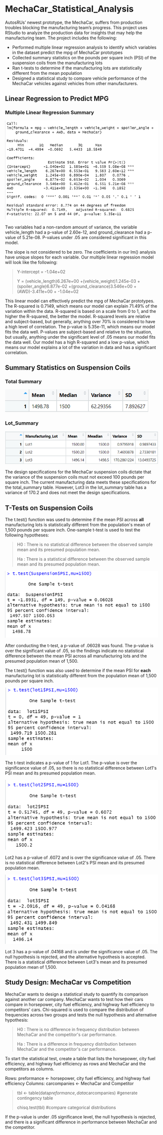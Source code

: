 # MechaCar_Statistical_Analysis
 AutosRUs’ newest prototype, the MechaCar, suffers from production troubles blocking the manufacturing team’s progress. This project uses RStudio to analyze the production data for insights that may help the manufacturing team. The project includes the following:
 
 - Performed multiple linear regression analysis to identify which variables in the dataset predict the mpg of MechaCar prototypes
- Collected summary statistics on the pounds per square inch (PSI) of the suspension coils from the manufacturing lots
- Ran t-tests to determine if the manufacturing lots are statistically different from the mean population
- Designed a statistical study to compare vehicle performance of the MechaCar vehicles against vehicles from other manufacturers.
## Linear Regression to Predict MPG

### Multiple Linear Regression Summary

![summary1](https://raw.githubusercontent.com/jmsuarez1997/MechaCar_Statistical_Analysis/main/Resources/Images/Summary1.png)

Two variables had a non-random amount of variance, the variable vehicle_length had a p-value of 2.60e-12, and ground_clearance had a p-value of 5.21e-08. P-values under .05 are considered significant in this model.

The slope is not considered to be zero. The coefficients in our lm() analysis have unique slopes for each variable. Our multiple linear regression model will look like the following:

>Y-intercept = -1.04e+02
>
>Y = (vehicle_length)6.267e+00 +(vehicle_weight)1.245e-03 +(spoiler_angle)6.877e-02 +(ground_clearance)3.546e+00 +(AWD)-3.411e+00 + -1.04e+02

This linear model can effectively predict the mpg of MechaCar prototypes. The R-squared is 0.7149, which means our model can explain 71.49% of the variation within the data. R-squared is based on a scale from 0 to 1, and the higher the R-squared, the better the model. R-squared levels are relative and subject-based, but generally, anything over 70% is considered to have a high level of correlation. The p-value is 5.35e-11, which means our model fits the data well. P-values are subject-based and relative to the situation, but usually, anything under the significant level of .05 means our model fits the data well. Our model has a high R-squared and a low p-value, which means our model explains a lot of the variation in data and has a significant correlation. 

## Summary Statistics on Suspension Coils

### Total Summary
![total_summary](https://raw.githubusercontent.com/jmsuarez1997/MechaCar_Statistical_Analysis/main/Resources/Images/total_summary.png)

### Lot_Summary
![Lot_summary](https://raw.githubusercontent.com/jmsuarez1997/MechaCar_Statistical_Analysis/main/Resources/Images/Lot_Summary.png)

The design specifications for the MechaCar suspension coils dictate that the variance of the suspension coils must not exceed 100 pounds per square inch. The current manufacturing data meets these specifications for the total_summary table. However, Lot3 in the lot_summary table has a variance of 170.2 and does not meet the design specifications. 

## T-Tests on Suspension Coils

The t.test() function was used to determine if the mean PSI across __all__ manufacturing lots is statistically different from the population's mean of 1,500 pounds per square inch. One-sample t-test is used to test the following hypotheses:

>H0 : There is no statistical difference between the observed sample mean and its presumed population mean.
>
>Ha : There is a statistical difference between the observed sample mean and its presumed population mean.

![Lot_summary](https://raw.githubusercontent.com/jmsuarez1997/MechaCar_Statistical_Analysis/main/Resources/Images/ttest1.png)

After conducting the t-test, a p-value of .06028 was found. The p-value is over the significant value of .05, so the findings indicate no statistical difference between the mean PSI across all manufacturing lots and the presumed population mean of 1,500. 

The t.test() function was also used to determine if the mean PSI for __each__ manufacturing lot is statistically different from the population mean of 1,500 pounds per square inch.

![Lot_summary](https://raw.githubusercontent.com/jmsuarez1997/MechaCar_Statistical_Analysis/main/Resources/Images/ttest2.png)

The t-test indicates a p-value of 1 for Lot1. The p-value is over the significance value of .05, so there is no statistical difference between Lot1's PSI mean and its presumed population mean. 


![Lot_summary](https://raw.githubusercontent.com/jmsuarez1997/MechaCar_Statistical_Analysis/main/Resources/Images/ttest3.png)

Lot2 has a p-value of .6072 and is over the significance value of .05. There is no statistical difference between Lot2's PSI mean and its presumed population mean. 

![Lot_summary](https://raw.githubusercontent.com/jmsuarez1997/MechaCar_Statistical_Analysis/main/Resources/Images/ttest4.png)

Lot 3 has a p-value of .04168 and is under the significance value of .05. The null hypothesis is rejected, and the alternative hypothesis is accepted. There is a statistical difference between Lot3's mean and its presumed population mean of 1,500.

## Study Design: MechaCar vs Competition

MechaCar wants to design a statistical study to quantify its comparison against another car company. MechaCar wants to test how their cars compare in horsepower, city fuel efficiency, and highway fuel efficiency to competitors' cars. Chi-squared is used to compare the distribution of frequencies across two groups and tests the null hypothesis and alternative hypothesis:

>H0 : There is no difference in frequency distribution between MechaCar and the competitor's car performance. 
>
>Ha : There is a difference in frequency distribution between MechaCar and the competitor's car performance. 

To start the statistical test, create a table that lists the horsepower, city fuel efficiency, and highway fuel efficiency as rows and MechaCar and the competitors as columns. 

Rows: preformance <- horsepower, city fuel efficiency, and highway fuel efficiency
Columns: carcompanies <- MechaCar and Competitor

> tbl <- table(data$preformance,data$carcompanies) #generate contingency table
>
> chisq.test(tbl) #compare categorical distributions

If the p-value is under .05 significance level, the null hypothesis is rejected, and there is a significant difference in performance between MechaCar and the competitor. 




